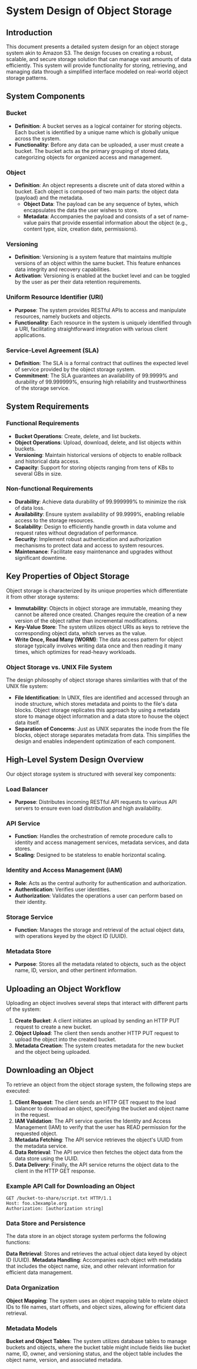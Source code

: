 # System Design of Object Storage

## Introduction
This document presents a detailed system design for an object storage system akin to Amazon S3. The design focuses on creating a robust, scalable, and secure storage solution that can manage vast amounts of data efficiently. This system will provide functionality for storing, retrieving, and managing data through a simplified interface modeled on real-world object storage patterns.

## System Components

### Bucket
- **Definition**: A bucket serves as a logical container for storing objects. Each bucket is identified by a unique name which is globally unique across the system.
- **Functionality**: Before any data can be uploaded, a user must create a bucket. The bucket acts as the primary grouping of stored data, categorizing objects for organized access and management.

### Object
- **Definition**: An object represents a discrete unit of data stored within a bucket. Each object is composed of two main parts: the object data (payload) and the metadata.
    - **Object Data**: The payload can be any sequence of bytes, which encapsulates the data the user wishes to store.
    - **Metadata**: Accompanies the payload and consists of a set of name-value pairs that provide essential information about the object (e.g., content type, size, creation date, permissions).

### Versioning
- **Definition**: Versioning is a system feature that maintains multiple versions of an object within the same bucket. This feature enhances data integrity and recovery capabilities.
- **Activation**: Versioning is enabled at the bucket level and can be toggled by the user as per their data retention requirements.

### Uniform Resource Identifier (URI)
- **Purpose**: The system provides RESTful APIs to access and manipulate resources, namely buckets and objects.
- **Functionality**: Each resource in the system is uniquely identified through a URI, facilitating straightforward integration with various client applications.

### Service-Level Agreement (SLA)
- **Definition**: The SLA is a formal contract that outlines the expected level of service provided by the object storage system.
- **Commitment**: The SLA guarantees an availability of 99.9999% and durability of 99.999999%, ensuring high reliability and trustworthiness of the storage service.

## System Requirements

### Functional Requirements
- **Bucket Operations**: Create, delete, and list buckets.
- **Object Operations**: Upload, download, delete, and list objects within buckets.
- **Versioning**: Maintain historical versions of objects to enable rollback and historical data access.
- **Capacity**: Support for storing objects ranging from tens of KBs to several GBs in size.

### Non-functional Requirements
- **Durability**: Achieve data durability of 99.999999% to minimize the risk of data loss.
- **Availability**: Ensure system availability of 99.9999%, enabling reliable access to the storage resources.
- **Scalability**: Design to efficiently handle growth in data volume and request rates without degradation of performance.
- **Security**: Implement robust authentication and authorization mechanisms to protect data and access to system resources.
- **Maintenance**: Facilitate easy maintenance and upgrades without significant downtime.

## Key Properties of Object Storage

Object storage is characterized by its unique properties which differentiate it from other storage systems:

- **Immutability**: Objects in object storage are immutable, meaning they cannot be altered once created. Changes require the creation of a new version of the object rather than incremental modifications.
- **Key-Value Store**: The system utilizes object URIs as keys to retrieve the corresponding object data, which serves as the value.
- **Write Once, Read Many (WORM)**: The data access pattern for object storage typically involves writing data once and then reading it many times, which optimizes for read-heavy workloads.

### Object Storage vs. UNIX File System

The design philosophy of object storage shares similarities with that of the UNIX file system:

- **File Identification**: In UNIX, files are identified and accessed through an inode structure, which stores metadata and points to the file's data blocks. Object storage replicates this approach by using a metadata store to manage object information and a data store to house the object data itself.
- **Separation of Concerns**: Just as UNIX separates the inode from the file blocks, object storage separates metadata from data. This simplifies the design and enables independent optimization of each component.

## High-Level System Design Overview

Our object storage system is structured with several key components:

### Load Balancer

- **Purpose**: Distributes incoming RESTful API requests to various API servers to ensure even load distribution and high availability.

### API Service

- **Function**: Handles the orchestration of remote procedure calls to identity and access management services, metadata services, and data stores.
- **Scaling**: Designed to be stateless to enable horizontal scaling.

### Identity and Access Management (IAM)

- **Role**: Acts as the central authority for authentication and authorization.
- **Authentication**: Verifies user identities.
- **Authorization**: Validates the operations a user can perform based on their identity.

### Storage Service

- **Function**: Manages the storage and retrieval of the actual object data, with operations keyed by the object ID (UUID).

### Metadata Store

- **Purpose**: Stores all the metadata related to objects, such as the object name, ID, version, and other pertinent information.

## Uploading an Object Workflow

Uploading an object involves several steps that interact with different parts of the system:

1. **Create Bucket**: A client initiates an upload by sending an HTTP PUT request to create a new bucket.
2. **Object Upload**: The client then sends another HTTP PUT request to upload the object into the created bucket.
3. **Metadata Creation**: The system creates metadata for the new bucket and the object being uploaded.

## Downloading an Object

To retrieve an object from the object storage system, the following steps are executed:

1. **Client Request**: The client sends an HTTP GET request to the load balancer to download an object, specifying the bucket and object name in the request.
2. **IAM Validation**: The API service queries the Identity and Access Management (IAM) to verify that the user has READ permission for the requested object.
3. **Metadata Fetching**: The API service retrieves the object's UUID from the metadata service.
4. **Data Retrieval**: The API service then fetches the object data from the data store using the UUID.
5. **Data Delivery**: Finally, the API service returns the object data to the client in the HTTP GET response.

### Example API Call for Downloading an Object

```http
GET /bucket-to-share/script.txt HTTP/1.1
Host: foo.s3example.org
Authorization: [authorization string]
```

### Data Store and Persistence
The data store in an object storage system performs the following functions:

**Data Retrieval**: Stores and retrieves the actual object data keyed by object ID (UUID).
**Metadata Handling**: Accompanies each object with metadata that includes the object name, size, and other relevant information for efficient data management.

### Data Organization

**Object Mapping**: The system uses an object mapping table to relate object IDs to file names, start offsets, and object sizes, allowing for efficient data retrieval.

### Metadata Models

**Bucket and Object Tables**: The system utilizes database tables to manage buckets and objects, where the bucket table might include fields like bucket name, ID, owner, and versioning status, and the object table includes the object name, version, and associated metadata.